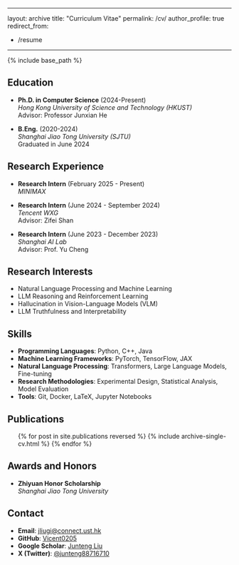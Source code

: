 

---
layout: archive
title: "Curriculum Vitae"
permalink: /cv/
author_profile: true
redirect_from:
  - /resume
---

{% include base_path %}

## Education

* **Ph.D. in Computer Science** (2024-Present)  
  *Hong Kong University of Science and Technology (HKUST)*  
  Advisor: Professor Junxian He

* **B.Eng.** (2020-2024)  
  *Shanghai Jiao Tong University (SJTU)*  
  Graduated in June 2024

## Research Experience

* **Research Intern** (February 2025 - Present)  
  *MINIMAX*

* **Research Intern** (June 2024 - September 2024)  
  *Tencent WXG*  
  Advisor: Zifei Shan

* **Research Intern** (June 2023 - December 2023)  
  *Shanghai AI Lab*  
  Advisor: Prof. Yu Cheng

## Research Interests

* Natural Language Processing and Machine Learning
* LLM Reasoning and Reinforcement Learning
* Hallucination in Vision-Language Models (VLM)
* LLM Truthfulness and Interpretability

## Skills

* **Programming Languages**: Python, C++, Java
* **Machine Learning Frameworks**: PyTorch, TensorFlow, JAX
* **Natural Language Processing**: Transformers, Large Language Models, Fine-tuning
* **Research Methodologies**: Experimental Design, Statistical Analysis, Model Evaluation
* **Tools**: Git, Docker, LaTeX, Jupyter Notebooks

## Publications

<ul>{% for post in site.publications reversed %}
  {% include archive-single-cv.html %}
{% endfor %}</ul>

## Awards and Honors

* **Zhiyuan Honor Scholarship**  
  *Shanghai Jiao Tong University*

## Contact

* **Email**: jliugi@connect.ust.hk
* **GitHub**: [Vicent0205](https://github.com/Vicent0205)
* **Google Scholar**: [Junteng Liu](https://scholar.google.com/citations?hl=en&user=tbK9jl4AAAAJ&view_op=list_works&sortby=pubdate)
* **X (Twitter)**: [@junteng88716710](https://twitter.com/junteng88716710)

